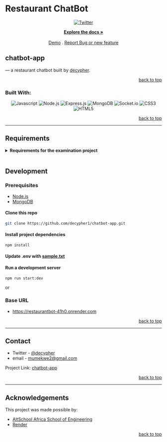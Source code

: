 # Restaurant ChatBot
<!-- Back to Top Navigation Anchor -->

<a name="readme-top"></a>

<!-- Project Shields -->
<div align="center">
  

  [![Twitter][twitter-shield]][twitter-url]
</div>

<div>
  <p align="center">
    <a href="https://github.com/decypher1/chatbot-app#readme"><strong>Explore the docs »</strong></a>
    <br />
    <br />
    <a href="https://render.com/decypher1/decypher1om/">Demo</a>
    .
    <a href="https://github.com/decypher1/chatbot-app/issues">Report Bug or new feature</a>

  </p>
</div>

<!-- About the API -->

## chatbot-app

&mdash; a restaurant chatbot built by <a href="https://www.github.com/decypher1">decypher</a>.

<p align="right"><a href="#readme-top">back to top</a></p>

### Built With:

<div align="center">

![Javascript][javascript]
![Node.js][node]
![Express.js][express]
![MongoDB][mongodb]
![Socket.io][Socket.io]
![CSS3][CSS3]
![HTML5][HTML5]

</div>

<p align="right"><a href="#readme-top">back to top</a></p>

---

<!-- AltSchool Requirements -->

## Requirements

<details>

<summary> <strong>Requirements for the examination project</strong> </summary>

- [x] ChatBot interface would be like a chat interface

- [x] No need for authentication but we should be able to store user session based on devices

- [x] When a customer lands on the chatbot page, the bot should send these options to the customer
    - [x] Select 1 (to Place an order)
    - [x] Select 99 (to checkout order)
    - [x] Select 98 (to see order history)
    - [x] Select 97 (to see current order)
    - [x] Select 0 (to cancel order)

- [x] When a client selects 
    - [x] Select 1 (the bot should return a list of items from the restaurant menu)
    - [x] Select 99 (the bot should return order placed message)
    - [x] Select 98 (the bot should return all placed orders)
    - [x] Select 97 (the bot should return current order)
    - [x] Select 0 (the bot should cancel the order)

- 
- [x] Validate user inputs

<p align="right"><a href="#readme-top">back to top</a></p>

---

</details>

<br>

## Development

### Prerequisites

- [Node.js](https://nodejs.org/en/download/)
- [MongoDB](https://www.mongodb.com/docs/manual/installation/)

#### Clone this repo

```sh
git clone https://github.com/decypher1/chatbot-app.git
```

#### Install project dependencies

```sh
npm install
```



#### Update .env with [sample.txt](/sample.txt)

#### Run a development server

```sh
npm run start:dev
```

or





### Base URL

- https://restaurantbot-41h0.onrender.com

<p align="right"><a href="#readme-top">back to top</a></p>

---


<!-- Contact -->

## Contact

- Twitter - [@decypher](https://twitter.com/decypher_tech)
- email - mumekwe2@gmail.com

Project Link: [chatbot-app](https://github.com/decypher1/chatbot-app)

<p align="right"><a href="#readme-top">back to top</a></p>

---

<!-- Acknowledgements -->

## Acknowledgements

This project was made possible by:

- [AltSchool Africa School of Engineering](https://altschoolafrica.com/schools/engineering)
- [Render](https://render.com/) 
<p align="right"><a href="#readme-top">back to top</a></p>
<!-- Markdown Links & Images -->

[twitter-shield]: https://img.shields.io/badge/-@decypher_tech-1ca0f1?style=for-the-badge&logo=twitter&logoColor=white&link=https://twitter.com/decypher_tech
[twitter-url]: https://twitter.com/decypher_tech
[javascript]: https://img.shields.io/badge/javascript-%23323330.svg?style=for-the-badge&logo=javascript&logoColor=%23F7DF1C
[node]: https://img.shields.io/badge/node.js-6DA55F?style=for-the-badge&logo=node.js&logoColor=white
[express]: https://img.shields.io/badge/express.js-%23404d59.svg?style=for-the-badge&logo=express&logoColor=%2361DAFB
[mongodb]: https://img.shields.io/badge/MongoDB-%234ea94b.svg?style=for-the-badge&logo=mongodb&logoColor=white
[Socket.io]: https://img.shields.io/badge/Socket.io-black?style=for-the-badge&logo=socket.io&badgeColor=010101
[CSS3]: https://img.shields.io/badge/css3-%231572B6.svg?style=for-the-badge&logo=css3&logoColor=white
[HTML5]: https://img.shields.io/badge/html5-%23E34F26.svg?style=for-the-badge&logo=html5&logoColor=white

